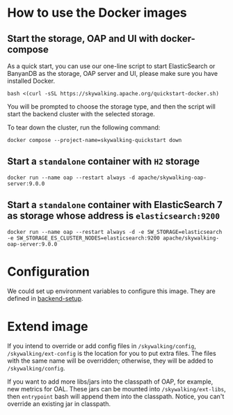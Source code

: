 # How to use the Docker images

## Start the storage, OAP and UI with docker-compose

As a quick start, you can use our one-line script to start ElasticSearch or
BanyanDB as the storage, OAP server and UI, please make sure you have installed
Docker.

```shell
bash <(curl -sSL https://skywalking.apache.org/quickstart-docker.sh) 
```

You will be prompted to choose the storage type, and then the script will start
the backend cluster with the selected storage.

To tear down the cluster, run the following command:

```shell
docker compose --project-name=skywalking-quickstart down
```

## Start a `standalone` container with `H2` storage

```shell
docker run --name oap --restart always -d apache/skywalking-oap-server:9.0.0
```

## Start a `standalone` container with ElasticSearch 7 as storage whose address is `elasticsearch:9200`

```shell
docker run --name oap --restart always -d -e SW_STORAGE=elasticsearch -e SW_STORAGE_ES_CLUSTER_NODES=elasticsearch:9200 apache/skywalking-oap-server:9.0.0
```

# Configuration

We could set up environment variables to configure this image. They are defined in [backend-setup](https://skywalking.apache.org/docs/main/next/en/setup/backend/backend-setup/).

# Extend image

If you intend to override or add config files in `/skywalking/config`, `/skywalking/ext-config` is the location for you to put extra files.
The files with the same name will be overridden; otherwise, they will be added to `/skywalking/config`.

If you want to add more libs/jars into the classpath of OAP, for example, new metrics for OAL. These jars can be mounted into `/skywalking/ext-libs`, then
`entrypoint` bash will append them into the classpath. Notice, you can't override an existing jar in classpath.
